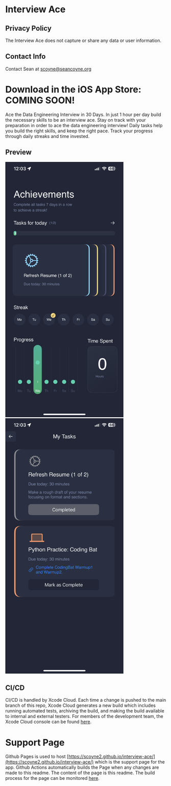 # Interview Ace

## Privacy Policy
The Interview Ace does not capture or share any data or user information.

## Contact Info
Contact Sean at scoyne@seancoyne.org


# Download in the iOS App Store: COMING SOON!
Ace the Data Engineering Interview in 30 Days. In just 1 hour per day build the necessary skills to be an interview ace. Stay on track with your preparation in order to ace the data engineering interview! Daily tasks help you build the right skills, and keep the right pace. Track your progress through daily streaks and time invested.

## Preview
<p float="left">
<img src="imgs/screen2.png" height="800">
<img src="imgs/screen1.png" height="800">
</p>

## CI/CD 
CI/CD is handled by Xcode Cloud. Each time a change is pushed to the main branch of this repo, Xcode Cloud generates a new build which includes running automated tests, archiving the build, and making the build available to internal and external testers. For members of the development team, the Xcode Cloud console can be found [here](https://appstoreconnect.apple.com/teams/69a6de89-436e-47e3-e053-5b8c7c11a4d1/apps/6465748534/ci/groups).

# Support Page
Github Pages is used to host [https://scoyne2.github.io/interview-ace/](https://scoyne2.github.io/interview-ace/) which is the support page for the app. Github Actions automatically builds the Page when any changes are made to this readme. The content of the page is this readme. The build process for the page can be monitored [here](https://github.com/scoyne2/interview-ace/actions/workflows/pages/pages-build-deployment).
